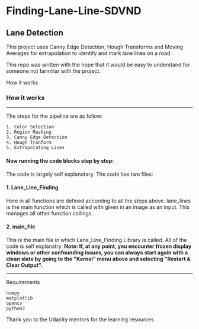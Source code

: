 # Finding-Lane-Line-SDVND
## Lane Detection

This project uses Canny Edge Detection, Hough Transforms and Moving Averages for extrapolation to identify and mark lane lines on a road.

This repo was written with the hope that it would be easy to understand for someone not farmiliar with the project.

How it works

### How it works
***
 The steps for the pipeline are as follow:

    1. Color Selection
    2. Region Masking
    3. Canny Edge Detection
    4. Hough Tranform
    5. Extrapolating Lines

#### Now running the code blocks step by step:
The code is largely self explanotary.
The code has two files:
#### 1. Lane_Line_Finding
Here in all functions are defined according to all the steps above. lane_lines is the main function which is called with given in an image as an input. This manages all other function callings.
#### 2. main_file
This is the main file in which Lane_Line_Finding Library is called. All of the code is self explanatry.
**Note: If, at any point, you encounter frozen display windows or other confounding issues, you can always start again with a clean slate by going to the "Kernel" menu above and selecting "Restart & Clear Output".**

---


Requirements

    numpy
    matplotlib
    opencv
    python3

Thank you to the Udacity mentors for the learning resources
